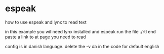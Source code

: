 # espeak
how to use espeak and lynx to read text 


in this example you wil need lynx installed and espeak
run the file  ./rtl end paste a link to at page you need to read

config is in danish language. delete the -v da in the code for default english
